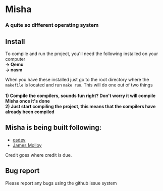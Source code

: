 # Misha
### A quite so different operating system

## Install
To compile and run the project, you'll need the following installed on your computer <br>
**-> Qemu** <br>
**-> nasm** <br>

When you have these installed just go to the root directory where the `makefile` is located and run `make run`. This will do one out of two things<br><br>
**1) Compile the compilers, sounds fun right? Don't worry it will compile Misha once it's done**<br>
**2) Just start compiling the project, this means that the compilers have already been compiled**<br>


## Misha is being built following:
* [osdev](https://wiki.osdev.org/Main_Page)
* [James Molloy](http://www.jamesmolloy.co.uk/tutorial_html/)

Credit goes where credit is due.

## Bug report
Please report any bugs using the github issue system

